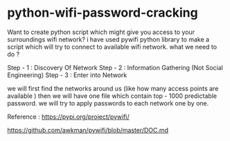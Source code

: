 # python-wifi-password-cracking
Want to create python script which might give you access to your surroundings wifi network?
i have used pywifi python library to make a script which will try to connect to available wifi network. what we need to do ?

Step - 1 : Discovery Of Network
Step - 2 : Information Gathering (Not Social Engineering)
Step - 3 : Enter into Network

we will first find the networks around us (like how many access points are available ) then we will have one file which contain top - 1000 predictable password. we will try to apply passwords to each network one by one. 

Reference : 
https://pypi.org/project/pywifi/


https://github.com/awkman/pywifi/blob/master/DOC.md
